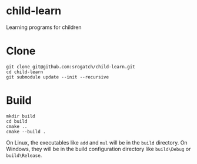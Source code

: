 # child-learn
Learning programs for children

# Clone

```
git clone git@github.com:srogatch/child-learn.git
cd child-learn
git submodule update --init --recursive
```

# Build

```
mkdir build
cd build
cmake ..
cmake --build .
```
On Linux, the executables like `add` and `mul` will be in the `build` directory. On Windows, they will be in the build configuration directory like `build\Debug` or `build\Release`.
